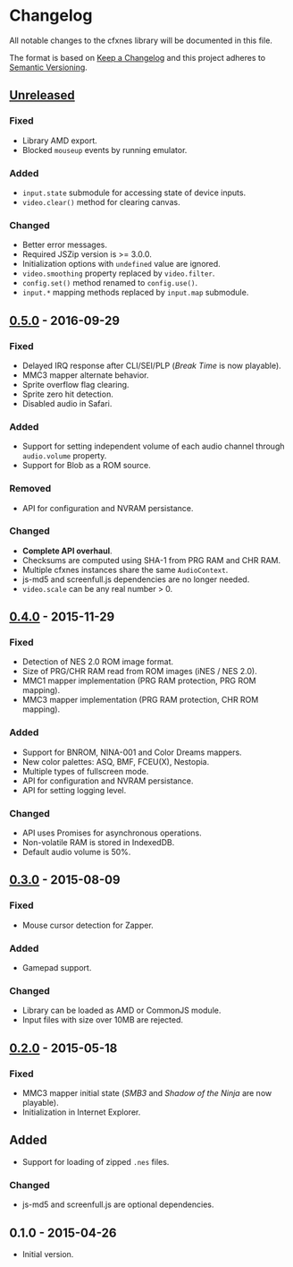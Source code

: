 # Changelog

All notable changes to the cfxnes library will be documented in this file.

The format is based on [Keep a Changelog](http://keepachangelog.com/en/1.0.0/)
and this project adheres to [Semantic Versioning](http://semver.org/spec/v2.0.0.html).

## [Unreleased][unreleased]
### Fixed
- Library AMD export.
- Blocked `mouseup` events by running emulator.

### Added
- `input.state` submodule for accessing state of device inputs.
- `video.clear()` method for clearing canvas.

### Changed
- Better error messages.
- Required JSZip version is >= 3.0.0.
- Initialization options with `undefined` value are ignored.
- `video.smoothing` property replaced by `video.filter`.
- `config.set()` method renamed to `config.use()`.
- `input.*` mapping methods replaced by `input.map` submodule.

## [0.5.0] - 2016-09-29
### Fixed
- Delayed IRQ response after CLI/SEI/PLP (*Break Time* is now playable).
- MMC3 mapper alternate behavior.
- Sprite overflow flag clearing.
- Sprite zero hit detection.
- Disabled audio in Safari.

### Added
- Support for setting independent volume of each audio channel through `audio.volume` property.
- Support for Blob as a ROM source.

### Removed
- API for configuration and NVRAM persistance.

### Changed
- **Complete API overhaul**.
- Checksums are computed using SHA-1 from PRG RAM and CHR RAM.
- Multiple cfxnes instances share the same `AudioContext`.
- js-md5 and screenfull.js dependencies are no longer needed.
- `video.scale` can be any real number > 0.

## [0.4.0] - 2015-11-29
### Fixed
- Detection of NES 2.0 ROM image format.
- Size of PRG/CHR RAM read from ROM images (iNES / NES 2.0).
- MMC1 mapper implementation (PRG RAM protection, PRG ROM mapping).
- MMC3 mapper implementation (PRG RAM protection, CHR ROM mapping).

### Added
- Support for BNROM, NINA-001 and Color Dreams mappers.
- New color palettes: ASQ, BMF, FCEU(X), Nestopia.
- Multiple types of fullscreen mode.
- API for configuration and NVRAM persistance.
- API for setting logging level.

### Changed
- API uses Promises for asynchronous operations.
- Non-volatile RAM is stored in IndexedDB.
- Default audio volume is 50%.

## [0.3.0] - 2015-08-09
### Fixed
- Mouse cursor detection for Zapper.

### Added
- Gamepad support.

### Changed
- Library can be loaded as AMD or CommonJS module.
- Input files with size over 10MB are rejected.

## [0.2.0] - 2015-05-18
### Fixed
- MMC3 mapper initial state (*SMB3* and *Shadow of the Ninja* are now playable).
- Initialization in Internet Explorer.

## Added
- Support for loading of zipped `.nes` files.

### Changed
- js-md5 and screenfull.js are optional dependencies.

## 0.1.0 - 2015-04-26
- Initial version.

[unreleased]: https://github.com/jpikl/cfxnes/compare/v0.5.0...HEAD
[0.5.0]: https://github.com/jpikl/cfxnes/compare/v0.4.0...v0.5.0
[0.4.0]: https://github.com/jpikl/cfxnes/compare/v0.3.0...v0.4.0
[0.3.0]: https://github.com/jpikl/cfxnes/compare/v0.2.0...v0.3.0
[0.2.0]: https://github.com/jpikl/cfxnes/compare/v0.1.0...v0.2.0

